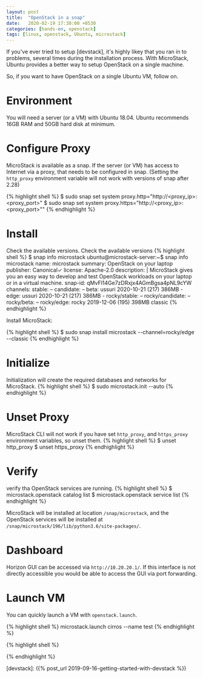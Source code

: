```yaml
---
layout: post
title:  "OpenStack in a snap"
date:   2020-02-19 17:30:00 +0530
categories: [hands-on, openstack]
tags: [linux, openstack, Ubuntu, microstack]
---
```


If you've ever tried to setup [devstack], it's highly likey that you ran in to problems, several times during the installation process. With MicroStack, Ubuntu provides a better way to setup OpenStack on a single machine.

So, if you want to have OpenStack on a single Ubuntu VM, follow on.

# Environment

You will need a server (or a VM) with Ubuntu 18.04. Ubuntu recommends 16GB RAM and 50GB hard disk at minimum.

# Configure Proxy

MicroStack is available as a snap. If the server (or VM) has access to Internet via a proxy, that needs to be configured in snap. (Setting the `http_proxy` environment variable will not work with versions of snap after 2.28)

{% highlight shell %}
$ sudo snap set system proxy.http="http://<proxy_ip>:<proxy_port>"
$ sudo snap set system proxy.https="http://<proxy_ip>:<proxy_port>""
{% endhighlight %} 


# Install

Check the available versions.
Check the available versions
{% highlight shell %}
$ snap info microstack
ubuntu@microstack-server:~$ snap info microstack
name:      microstack
summary:   OpenStack on your laptop
publisher: Canonical✓
license:   Apache-2.0
description: |
  MicroStack gives you an easy way to develop and test OpenStack
  workloads on your laptop or in a virtual machine.
snap-id: qMvFl14Ge7zDRxjx4AGmBgsa4pNL9cYW
channels:
  stable:          –
  candidate:       –
  beta:            ussuri 2020-10-21 (217) 386MB -
  edge:            ussuri 2020-10-21 (217) 386MB -
  rocky/stable:    –
  rocky/candidate: –
  rocky/beta:      –
  rocky/edge:      rocky  2019-12-06 (195) 398MB classic
{% endhighlight %}

Install MicroStack:

{% highlight shell %}
$ sudo snap install microstack --channel=rocky/edge --classic
{% endhighlight %}




# Initialize

Initialization will create the required databases and networks for MicroStack.
{% highlight shell %}
$ sudo microstack.init --auto
{% endhighlight %} 

# Unset Proxy

MicroStack CLI will not work if you have set `http_proxy`, and `https_proxy` environment variables, so unset them.
{% highlight shell %}
$ unset http_proxy
$ unset https_proxy
{% endhighlight %}

# Verify

verify tha OpenStack services are running.
{% highlight shell %}
$ microstack.openstack catalog list
$ microstack.openstack service list
{% endhighlight %}

MicroStack will be installed at location `/snap/microstack`, and the OpenStack services will be installed at `/snap/microstack/196/lib/python3.6/site-packages/`.

# Dashboard

Horizon GUI can be accessed via `http://10.20.20.1/`. If this interface is not directly accessible you would be able to access the GUI via port forwarding.

# Launch VM

You can quickly launch a VM with `openstack.launch`.

{% highlight shell %}
microstack.launch cirros --name test
{% endhighlight %}





{% highlight shell %}

{% endhighlight %} 

[devstack]: ({% post_url 2019-09-16-getting-started-with-devstack %})